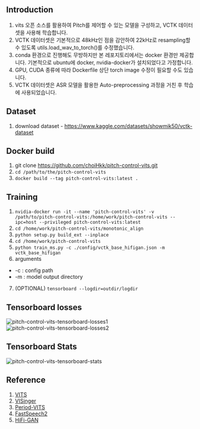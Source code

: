 ## Introduction
1. vits 오픈 소스를 활용하여 Pitch를 제어할 수 있는 모델을 구성하고, VCTK 데이터셋을 사용해 학습합니다.
2. VCTK 데이터셋은 기본적으로 48kHz인 점을 감안하여 22kHz로 resampling할 수 있도록 utils.load_wav_to_torch()를 수정했습니다.
3. conda 환경으로 진행해도 무방하지만 본 레포지토리에서는 docker 환경만 제공합니다. 기본적으로 ubuntu에 docker, nvidia-docker가 설치되었다고 가정합니다.
4. GPU, CUDA 종류에 따라 Dockerfile 상단 torch image 수정이 필요할 수도 있습니다.
5. VCTK 데이터셋은 ASR 모델을 활용한 Auto-preprocessing 과정을 거친 후 학습에 사용되었습니다.

## Dataset
1. download dataset - https://www.kaggle.com/datasets/showmik50/vctk-dataset

## Docker build
1. git clone https://github.com/choiHkk/pitch-control-vits.git
2. `cd /path/to/the/pitch-control-vits`
3. `docker build --tag pitch-control-vits:latest .`

## Training
1. `nvidia-docker run -it --name 'pitch-control-vits' -v /path/to/pitch-control-vits:/home/work/pitch-control-vits --ipc=host --privileged pitch-control-vits:latest`
2. `cd /home/work/pitch-control-vits/monotonic_align`
3. `python setup.py build_ext --inplace`
4. `cd /home/work/pitch-control-vits`
5. `python train_ms.py -c ./config/vctk_base_hifigan.json -m vctk_base_hifigan`
6. arguments
  * -c : config path
  * -m : model output directory
7. (OPTIONAL) `tensorboard --logdir=outdir/logdir`


## Tensorboard losses
![pitch-control-vits-tensorboard-losses1](https://user-images.githubusercontent.com/69423543/206712958-97789f1f-9cfc-47de-972a-eae930b91720.png)
![pitch-control-vits-tensorboard-losses2](https://user-images.githubusercontent.com/69423543/206713005-318e10cd-362a-4b61-ab46-d0ba834c688f.png)


## Tensorboard Stats
![pitch-control-vits-tensorboard-stats](https://user-images.githubusercontent.com/69423543/206713100-69667dac-3516-458e-a764-4e5f0dcacff3.png)


## Reference
1. [VITS](https://arxiv.org/abs/2106.06103)
2. [VISinger](https://arxiv.org/abs/2110.08813)
3. [Period-VITS](https://arxiv.org/abs/2210.15964)
4. [FastSpeech2](https://arxiv.org/abs/2006.04558)
5. [HiFi-GAN](https://arxiv.org/abs/2010.05646)
